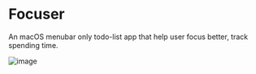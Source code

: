 # Focuser
An macOS menubar only todo-list app that help user focus better, track spending time.

![image](https://github.com/hyqshr/Focuser/assets/63976795/ceb7c349-907d-4974-91a4-fbd0ea01788b)
